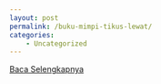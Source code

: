 ```yaml
---
layout: post
permalink: /buku-mimpi-tikus-lewat/
categories:
    - Uncategorized
---
```


[Baca Selengkapnya](/01)